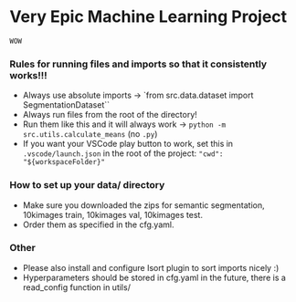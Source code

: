 # Very Epic Machine Learning Project

`WOW`

### Rules for running files and imports so that it consistently works!!!
- Always use absolute imports -> `from src.data.dataset import SegmentationDataset``
- Always run files from the root of the directory!
- Run them like this and it will always work -> `python -m src.utils.calculate_means` (no `.py`)
- If you want your VSCode play button to work, set this in `.vscode/launch.json` in the root of the project:
    `"cwd": "${workspaceFolder}"`

### How to set up your data/ directory
- Make sure you downloaded the zips for semantic segmentation, 10kimages train, 10kimages val, 10kimages test.
- Order them as specified in the cfg.yaml.

### Other
- Please also install and configure Isort plugin to sort imports nicely :)
- Hyperparameters should be stored in cfg.yaml in the future, there is a read_config function in utils/